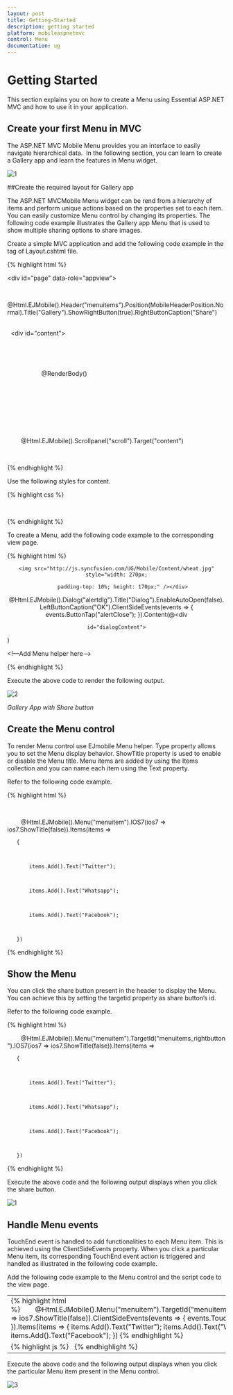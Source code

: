 ```yaml
---
layout: post
title: Getting-Started
description: getting started
platform: mobileaspnetmvc
control: Menu
documentation: ug
---
```


# Getting Started

This section explains you on how to create a Menu using Essential ASP.NET MVC and how to use it in your application.

## Create your first Menu in MVC

The ASP.NET MVC Mobile Menu provides you an interface to easily navigate hierarchical data.  In the following section, you can learn to create a Gallery app and learn the features in Menu widget. 

![1](Getting-Started_images/Getting-Started_img1.png)


##Create the required layout for Gallery app

The ASP.NET MVCMobile Menu widget can be rend from a hierarchy of items and perform unique actions based on the properties set to each item. You can easily customize Menu control by changing its properties. The following code example illustrates the Gallery app Menu that is used to show multiple sharing options to share images. 

Create a simple MVC application and add the following code example in the <body> tag of Layout.cshtml file.

{% highlight html %}

<div id="page" data-role="appview">

        <!-- header helper -->

@Html.EJMobile().Header("menuitems").Position(MobileHeaderPosition.Normal).Title("Gallery").ShowRightButton(true).RightButtonCaption("Share")      

  <div id="content">

            <div>

                <div>

                    @RenderBody()

                </div>

            </div>

        </div>

        <!-- ScrollPanel helper -->

        @Html.EJMobile().Scrollpanel("scroll").Target("content")

    </div>

{% endhighlight %}



Use the following styles for content.

{% highlight css %}

  <style>

        .appview.e-m-windows.e-m-light {



            background: none repeat scroll 0 0 #eee;



        }

    </style> 

{% endhighlight %}

To create a Menu, add the following code example to the corresponding view page.

{% highlight html %}

<!-- Add Gallery image -->

<div align="center">

    <img src="http://js.syncfusion.com/UG/Mobile/Content/wheat.jpg" style="width: 270px;

        padding-top: 10%; height: 170px;" /></div>

<!-- dialog helper -->

@Html.EJMobile().Dialog("alertdlg").Title("Dialog").EnableAutoOpen(false).LeftButtonCaption("OK").ClientSideEvents(events => { events.ButtonTap("alertClose"); }).Content(@<div

    id="dialogContent">

</div>)

<!—Add Menu helper here-->

{% endhighlight %}

Execute the above code to render the following output.

![2](Getting-Started_images/Getting-Started_img2.png)


_Gallery App with Share button_

## Create the Menu control

To render Menu control use EJmobile Menu helper. Type property allows you to set the Menu display behavior. ShowTitle property is used to enable or disable the Menu title. Menu items are added by using the Items collection and you can name each item using the Text property. 

Refer to the following code example.

{% highlight html %}

 <!-- Menu helper -->

        @Html.EJMobile().Menu("menuitem").IOS7(ios7 => ios7.ShowTitle(false)).Items(items =>

       {



           items.Add().Text("Twitter");



           items.Add().Text("Whatsapp");



           items.Add().Text("Facebook");



       }) 
	   
{% endhighlight %}

## Show the Menu

You can click the share button present in the header to display the Menu. You can achieve this by setting the targetid property as share button’s id. 

Refer to the following code example.

{% highlight html %}

        @Html.EJMobile().Menu("menuitem").TargetId("menuitems_rightbutton").IOS7(ios7 => ios7.ShowTitle(false)).Items(items =>

       {



           items.Add().Text("Twitter");



           items.Add().Text("Whatsapp");



           items.Add().Text("Facebook");



       })  

{% endhighlight %}

Execute the above code and the following output displays when you click the share button.



![1](Getting-Started_images/Getting-Started_img3.png)



## Handle Menu events

TouchEnd event is handled to add functionalities to each Menu item. This is achieved using the ClientSideEvents property. When you click a particular Menu item, its corresponding TouchEnd event action is triggered and handled as illustrated in the following code example.

Add the following code example to the Menu control and the script code to the view page.


<table>
<tr>
<td>
{% highlight html %}<!-- Menu helper -->        @Html.EJMobile().Menu("menuitem").TargetId("menuitems_rightbutton").IOS7(ios7 => ios7.ShowTitle(false)).ClientSideEvents(events => { events.TouchEnd("showDialog"); }).Items(items =>       {           items.Add().Text("Twitter");           items.Add().Text("Whatsapp");           items.Add().Text("Facebook");       }) {% endhighlight %} </td></tr>
<tr>
<td>
{% highlight js %} <script>      //object declaration        $(document).ready(function () {            window.menuObject = $("#menuitem").data("ejmMenu"); // create object for menu.            window.dialogObject = $("#alertdlg").data("ejmDialog"); // create object for dialog.            if (ej.isWindows() && ej.isMobile())                $("#menuitem").ejmMenu("model.theme", "light");        });//handling menu action <br>        //to show Dialog        function showDialog(args) {            var text = args.text; //to get menu item text            $("#dialogContent").append("Content shared in " + text + " successfully"); // add content to dialog            window.menuObject.hide(); // to hide menu            window.dialogObject.open(); //to open dialog        }        //to close dialog        function alertClose(args) {            $("#dialogContent").empty(); //to empty the dialog content            window.dialogObject.close(); //to close dialog        } </script>  {% endhighlight %}    </td></tr>
</table>


Execute the above code and the following output displays when you click the particular Menu item present in the Menu control.



![3](Getting-Started_images/Getting-Started_img4.png)



